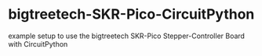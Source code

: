 # bigtreetech-SKR-Pico-CircuitPython
example setup to use the bigtreetech SKR-Pico Stepper-Controller Board with CircuitPython 
